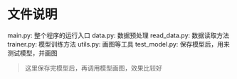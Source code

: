 # 文件说明

main.py: 整个程序的运行入口
data.py: 数据预处理
read_data.py: 数据读取方法
trainer.py: 模型训练方法
utils.py: 画图等工具
test_model.py: 保存模型后，用来测试模型，并画图

> 这里保存完模型后，再调用模型画图，效果比较好
